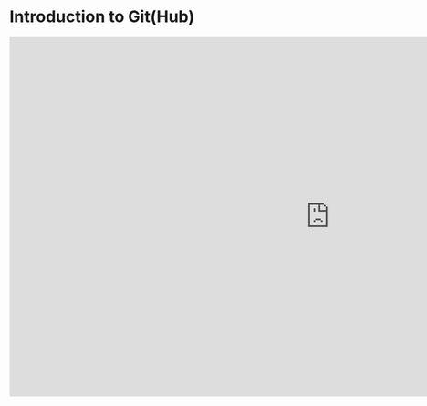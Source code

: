 # Introduction to Git(Hub)

<iframe width="1120" height="630"
src="https://www.youtube.com/embed/CIEW2sQbHxU" frameborder="0"
allow="accelerometer; autoplay; encrypted-media; gyroscope;
picture-in-picture" allowfullscreen></iframe> 
